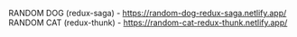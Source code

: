 RANDOM DOG (redux-saga) - https://random-dog-redux-saga.netlify.app/ \
RANDOM CAT (redux-thunk) - https://random-cat-redux-thunk.netlify.app/
